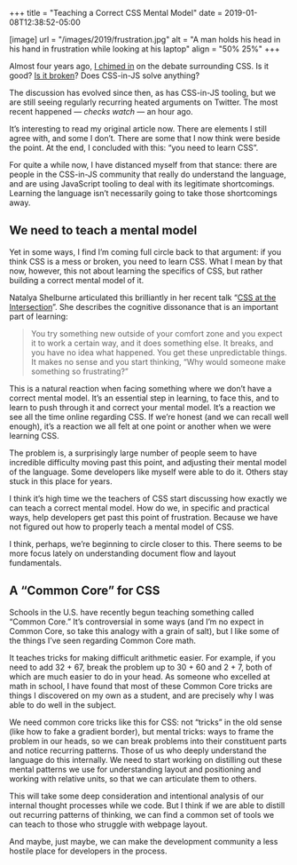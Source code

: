 +++
title = "Teaching a Correct CSS Mental Model"
date = 2019-01-08T12:38:52-05:00

[image]
  url = "/images/2019/frustration.jpg"
  alt = "A man holds his head in his hand in frustration while looking at his laptop"
  align = "50% 25%"
+++

Almost four years ago, [I chimed in](/posts/2015/05/against-css-in-js/) on the debate surrounding CSS.
Is it good? [Is it broken](/posts/2017/03/css-is-not-broken/)?
Does CSS-in-JS solve anything?

The discussion has evolved since then, as has CSS-in-JS tooling,
but we are still seeing regularly recurring heated arguments on Twitter.
The most recent happened — *checks watch* — an hour ago.

It’s interesting to read my original article now.
There are elements I still agree with, and some I don’t.
There are some that I now think were beside the point.
At the end, I concluded with this: “you need to learn CSS”.

For quite a while now, I have distanced myself from that stance:
there are people in the CSS-in-JS community that really do understand the language,
and are using JavaScript tooling to deal with its legitimate shortcomings.
Learning the language isn’t necessarily going to take those shortcomings away.

## We need to teach a mental model

Yet in some ways, I find I’m coming full circle back to that argument:
if you think CSS is a mess or broken, you need to learn CSS.
What I mean by that now, however, this not about learning the specifics of CSS,
but rather building a correct mental model of it.

Natalya Shelburne articulated this brilliantly in her recent talk “[CSS at the Intersection](https://www.youtube.com/watch?v=MJVRKmA83LU)”.
She describes the cognitive dissonance that is an important part of learning:

> You try something new outside of your comfort zone and you expect it to work a certain way,
> and it does something else.
> It breaks, and you have no idea what happened.
> You get these unpredictable things.
> It makes no sense and you start thinking,
> “Why would someone make something so frustrating?”

This is a natural reaction when facing something where we don’t have a correct mental model.
It’s an essential step in learning, to face this, and to learn to push through it
and correct your mental model.
It’s a reaction we see all the time online regarding CSS.
If we’re honest (and we can recall well enough),
it’s a reaction we all felt at one point or another when we were learning CSS.

The problem is, a surprisingly large number of people seem to have incredible difficulty moving past this point,
and adjusting their mental model of the language.
Some developers like myself were able to do it.
Others stay stuck in this place for years.

I think it’s high time we the teachers of CSS start discussing how exactly we can teach a correct mental model.
How do we, in specific and practical ways, help developers get past this point of frustration.
Because we have not figured out how to properly teach a mental model of CSS.

I think, perhaps, we’re beginning to circle closer to this. There seems to be more focus lately on understanding document flow and layout fundamentals.

## A “Common Core” for CSS

Schools in the U.S. have recently begun teaching something called “Common Core.”
It’s controversial in some ways
(and I’m no expect in Common Core, so take this analogy with a grain of salt),
but I like some of the things I’ve seen regarding Common Core math.

It teaches tricks for making difficult arithmetic easier.
For example, if you need to add 32 + 67, break the problem up to 30 + 60 and 2 + 7,
both of which are much easier to do in your head.
As someone who excelled at math in school,
I have found that most of these Common Core tricks are things I discovered on my own as a student,
and are precisely why I was able to do well in the subject.

We need common core tricks like this for CSS:
not “tricks” in the old sense (like how to fake a gradient border),
but mental tricks: ways to frame the problem in our heads,
so we can break problems into their constituent parts and notice recurring patterns.
Those of us who deeply understand the language do this internally.
We need to start working on distilling out these mental patterns we use for understanding layout and positioning and working with relative units, so that we can articulate them to others.

This will take some deep consideration
and intentional analysis of our internal thought processes while we code.
But I think if we are able to distill out recurring patterns of thinking,
we can find a common set of tools we can teach to those who struggle with webpage layout.

And maybe, just maybe, we can make the development community a less hostile place for developers in the process.

